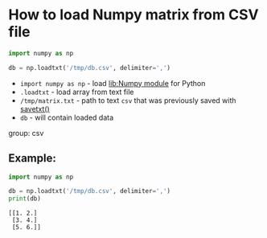 # How to load Numpy matrix from CSV file

```python
import numpy as np

db = np.loadtxt('/tmp/db.csv', delimiter=',')
```

- `import numpy as np` - load [lib:Numpy module](/python-numpy/how-to-install-python-numpy-lib) for Python
- `.loadtxt` - load array from text file
- `/tmp/matrix.txt` - path to text `csv` that was previously saved with [savetxt()](/python-numpy/how-to-save-numpy-matrix-to-text-file)
- `db` - will contain loaded data

group: csv

## Example: 
```python
import numpy as np

db = np.loadtxt('/tmp/db.csv', delimiter=',')
print(db)
```
```
[[1. 2.]
 [3. 4.]
 [5. 6.]]

```

